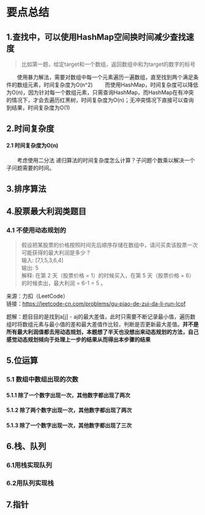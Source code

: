 # 要点总结
## 1.查找中，可以使用HashMap空间换时间减少查找速度
>比如第一题，给定target和一个数组，返回数组中和为target的数字的标号  

&emsp;&emsp;使用暴力解法，需要对数组中每一个元素遍历一遍数组，直至找到两个满足条件的数组元素，时间复杂度为O(n^2)
&emsp;&emsp;而使用HashMap，时间复杂度可以降低为O(n)，因为针对每一个数组元素，只需查询HashMap，而HashMap在有冲突的情况下，才会去遍历红黑树，时间复杂度为O(n)；无冲突情况下直接可以查询到结果，时间复杂度为O(1)

## 2.时间复杂度
#### 2.1 时间复杂度为O(n)
&emsp;&emsp;考虑使用二分法
递归算法的时间复杂度怎么计算？子问题个数乘以解决一个子问题需要的时间。

## 3.排序算法


## 4.股票最大利润类题目
### 4.1 不使用动态规划的
> 假设把某股票的价格按照时间先后顺序存储在数组中，请问买卖该股票一次可能获得的最大利润是多少？  
输入: [7,1,5,3,6,4]  
输出: 5  
解释: 在第 2 天（股票价格 = 1）的时候买入，在第 5 天（股票价格 = 6）的时候卖出，最大利润 = 6-1 = 5 。
     
来源：力扣（LeetCode）  
链接：https://leetcode-cn.com/problems/gu-piao-de-zui-da-li-run-lcof

题解：题目目的是找到a[j] - a[i](j>i)的最大差值，此时只需要不断记录最小值，遍历数组时将数组元素与最小值的差和最大差值作比较，判断是否更新最大差值。**并不是所有最大利润值都去用动态规划，本题想了半天也没想出来动态规划的方法，自己感觉动态规划倾向于处理上一步的结果从而得出本步骤的结果**


## 5.位运算
### 5.1 数组中数组出现的次数 

#### 5.1.1 除了一个数字出现一次，其他数字都出现了两次


#### 5.1.2 除了两个数字出现一次，其他数字都出现了两次


#### 5.1.3 除了一个数字出现一次，其他数字都出现了三次


## 6.栈、队列
### 6.1用栈实现队列
### 6.2用队列实现栈

## 7.指针